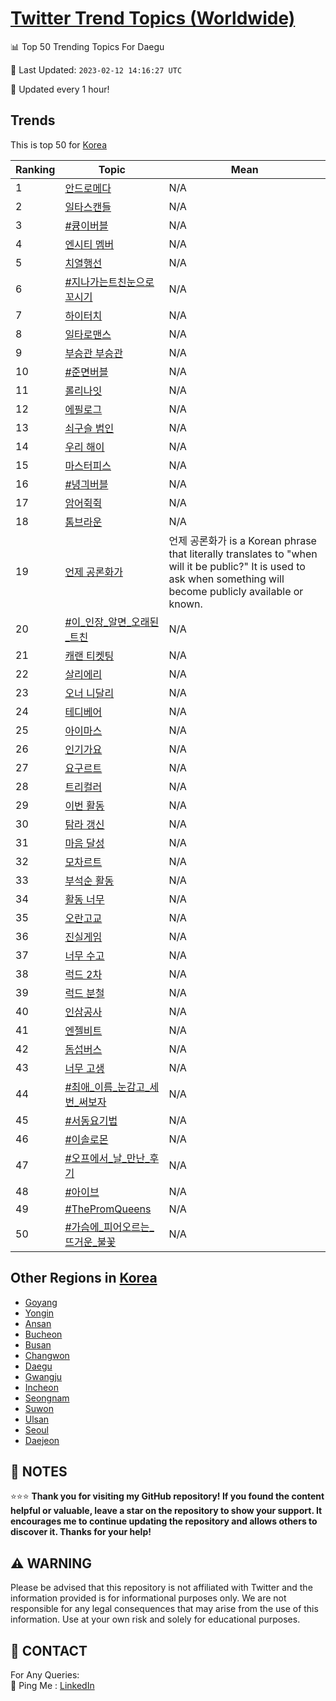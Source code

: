 [Twitter Trend Topics (Worldwide)](https://github.com/ErcinDedeoglu/Twitter-Trend-Topics)
==========


📊 Top 50 Trending Topics For Daegu

📆 Last Updated: `2023-02-12 14:16:27 UTC`

🔧 Updated every 1 hour!


## Trends

This is top 50 for [Korea](</Korea>)

| Ranking | Topic | Mean |
| ------- | ------------ | ------------ |
| 1 | [안드로메다](http://twitter.com/search?q=%ec%95%88%eb%93%9c%eb%a1%9c%eb%a9%94%eb%8b%a4) | N/A |
| 2 | [일타스캔들](http://twitter.com/search?q=%ec%9d%bc%ed%83%80%ec%8a%a4%ec%ba%94%eb%93%a4) | N/A |
| 3 | [#큥이버블](http://twitter.com/search?q=%23%ed%81%a5%ec%9d%b4%eb%b2%84%eb%b8%94) | N/A |
| 4 | [엔시티 멤버](http://twitter.com/search?q=%ec%97%94%ec%8b%9c%ed%8b%b0+%eb%a9%a4%eb%b2%84) | N/A |
| 5 | [치열행선](http://twitter.com/search?q=%ec%b9%98%ec%97%b4%ed%96%89%ec%84%a0) | N/A |
| 6 | [#지나가는트친눈으로꼬시기](http://twitter.com/search?q=%23%ec%a7%80%eb%82%98%ea%b0%80%eb%8a%94%ed%8a%b8%ec%b9%9c%eb%88%88%ec%9c%bc%eb%a1%9c%ea%bc%ac%ec%8b%9c%ea%b8%b0) | N/A |
| 7 | [하이터치](http://twitter.com/search?q=%ed%95%98%ec%9d%b4%ed%84%b0%ec%b9%98) | N/A |
| 8 | [일타로맨스](http://twitter.com/search?q=%ec%9d%bc%ed%83%80%eb%a1%9c%eb%a7%a8%ec%8a%a4) | N/A |
| 9 | [부승관 부승관](http://twitter.com/search?q=%eb%b6%80%ec%8a%b9%ea%b4%80+%eb%b6%80%ec%8a%b9%ea%b4%80) | N/A |
| 10 | [#준면버블](http://twitter.com/search?q=%23%ec%a4%80%eb%a9%b4%eb%b2%84%eb%b8%94) | N/A |
| 11 | [롤리나잇](http://twitter.com/search?q=%eb%a1%a4%eb%a6%ac%eb%82%98%ec%9e%87) | N/A |
| 12 | [에필로그](http://twitter.com/search?q=%ec%97%90%ed%95%84%eb%a1%9c%ea%b7%b8) | N/A |
| 13 | [쇠구슬 범인](http://twitter.com/search?q=%ec%87%a0%ea%b5%ac%ec%8a%ac+%eb%b2%94%ec%9d%b8) | N/A |
| 14 | [우리 해이](http://twitter.com/search?q=%ec%9a%b0%eb%a6%ac+%ed%95%b4%ec%9d%b4) | N/A |
| 15 | [마스터피스](http://twitter.com/search?q=%eb%a7%88%ec%8a%a4%ed%84%b0%ed%94%bc%ec%8a%a4) | N/A |
| 16 | [#녕긔버블](http://twitter.com/search?q=%23%eb%85%95%ea%b8%94%eb%b2%84%eb%b8%94) | N/A |
| 17 | [암어쥑쥑](http://twitter.com/search?q=%ec%95%94%ec%96%b4%ec%a5%91%ec%a5%91) | N/A |
| 18 | [톰브라운](http://twitter.com/search?q=%ed%86%b0%eb%b8%8c%eb%9d%bc%ec%9a%b4) | N/A |
| 19 | [언제 공론화가](http://twitter.com/search?q=%ec%96%b8%ec%a0%9c+%ea%b3%b5%eb%a1%a0%ed%99%94%ea%b0%80) | 언제 공론화가 is a Korean phrase that literally translates to "when will it be public?" It is used to ask when something will become publicly available or known. |
| 20 | [#이_인장_알면_오래된_트친](http://twitter.com/search?q=%23%ec%9d%b4_%ec%9d%b8%ec%9e%a5_%ec%95%8c%eb%a9%b4_%ec%98%a4%eb%9e%98%eb%90%9c_%ed%8a%b8%ec%b9%9c) | N/A |
| 21 | [캐랜 티켓팅](http://twitter.com/search?q=%ec%ba%90%eb%9e%9c+%ed%8b%b0%ec%bc%93%ed%8c%85) | N/A |
| 22 | [살리에리](http://twitter.com/search?q=%ec%82%b4%eb%a6%ac%ec%97%90%eb%a6%ac) | N/A |
| 23 | [오너 니달리](http://twitter.com/search?q=%ec%98%a4%eb%84%88+%eb%8b%88%eb%8b%ac%eb%a6%ac) | N/A |
| 24 | [테디베어](http://twitter.com/search?q=%ed%85%8c%eb%94%94%eb%b2%a0%ec%96%b4) | N/A |
| 25 | [아이마스](http://twitter.com/search?q=%ec%95%84%ec%9d%b4%eb%a7%88%ec%8a%a4) | N/A |
| 26 | [인기가요](http://twitter.com/search?q=%ec%9d%b8%ea%b8%b0%ea%b0%80%ec%9a%94) | N/A |
| 27 | [요구르트](http://twitter.com/search?q=%ec%9a%94%ea%b5%ac%eb%a5%b4%ed%8a%b8) | N/A |
| 28 | [트리컬러](http://twitter.com/search?q=%ed%8a%b8%eb%a6%ac%ec%bb%ac%eb%9f%ac) | N/A |
| 29 | [이번 활동](http://twitter.com/search?q=%ec%9d%b4%eb%b2%88+%ed%99%9c%eb%8f%99) | N/A |
| 30 | [탐라 갱신](http://twitter.com/search?q=%ed%83%90%eb%9d%bc+%ea%b0%b1%ec%8b%a0) | N/A |
| 31 | [마음 달성](http://twitter.com/search?q=%eb%a7%88%ec%9d%8c+%eb%8b%ac%ec%84%b1) | N/A |
| 32 | [모차르트](http://twitter.com/search?q=%eb%aa%a8%ec%b0%a8%eb%a5%b4%ed%8a%b8) | N/A |
| 33 | [부석순 활동](http://twitter.com/search?q=%eb%b6%80%ec%84%9d%ec%88%9c+%ed%99%9c%eb%8f%99) | N/A |
| 34 | [활동 너무](http://twitter.com/search?q=%ed%99%9c%eb%8f%99+%eb%84%88%eb%ac%b4) | N/A |
| 35 | [오란고교](http://twitter.com/search?q=%ec%98%a4%eb%9e%80%ea%b3%a0%ea%b5%90) | N/A |
| 36 | [진실게임](http://twitter.com/search?q=%ec%a7%84%ec%8b%a4%ea%b2%8c%ec%9e%84) | N/A |
| 37 | [너무 수고](http://twitter.com/search?q=%eb%84%88%eb%ac%b4+%ec%88%98%ea%b3%a0) | N/A |
| 38 | [럭드 2차](http://twitter.com/search?q=%eb%9f%ad%eb%93%9c+2%ec%b0%a8) | N/A |
| 39 | [럭드 분철](http://twitter.com/search?q=%eb%9f%ad%eb%93%9c+%eb%b6%84%ec%b2%a0) | N/A |
| 40 | [인삼공사](http://twitter.com/search?q=%ec%9d%b8%ec%82%bc%ea%b3%b5%ec%82%ac) | N/A |
| 41 | [엔젤비트](http://twitter.com/search?q=%ec%97%94%ec%a0%a4%eb%b9%84%ed%8a%b8) | N/A |
| 42 | [돔섭버스](http://twitter.com/search?q=%eb%8f%94%ec%84%ad%eb%b2%84%ec%8a%a4) | N/A |
| 43 | [너무 고생](http://twitter.com/search?q=%eb%84%88%eb%ac%b4+%ea%b3%a0%ec%83%9d) | N/A |
| 44 | [#최애_이름_눈감고_세번_써보자](http://twitter.com/search?q=%23%ec%b5%9c%ec%95%a0_%ec%9d%b4%eb%a6%84_%eb%88%88%ea%b0%90%ea%b3%a0_%ec%84%b8%eb%b2%88_%ec%8d%a8%eb%b3%b4%ec%9e%90) | N/A |
| 45 | [#서동요기법](http://twitter.com/search?q=%23%ec%84%9c%eb%8f%99%ec%9a%94%ea%b8%b0%eb%b2%95) | N/A |
| 46 | [#이솔로몬](http://twitter.com/search?q=%23%ec%9d%b4%ec%86%94%eb%a1%9c%eb%aa%ac) | N/A |
| 47 | [#오프에서_날_만난_후기](http://twitter.com/search?q=%23%ec%98%a4%ed%94%84%ec%97%90%ec%84%9c_%eb%82%a0_%eb%a7%8c%eb%82%9c_%ed%9b%84%ea%b8%b0) | N/A |
| 48 | [#아이브](http://twitter.com/search?q=%23%ec%95%84%ec%9d%b4%eb%b8%8c) | N/A |
| 49 | [#ThePromQueens](http://twitter.com/search?q=%23ThePromQueens) | N/A |
| 50 | [#가슴에_피어오르는_뜨거운_불꽃](http://twitter.com/search?q=%23%ea%b0%80%ec%8a%b4%ec%97%90_%ed%94%bc%ec%96%b4%ec%98%a4%eb%a5%b4%eb%8a%94_%eb%9c%a8%ea%b1%b0%ec%9a%b4_%eb%b6%88%ea%bd%83) | N/A |



## Other Regions in [Korea](</Korea>)

* [Goyang](</Korea/Goyang.md>)
* [Yongin](</Korea/Yongin.md>)
* [Ansan](</Korea/Ansan.md>)
* [Bucheon](</Korea/Bucheon.md>)
* [Busan](</Korea/Busan.md>)
* [Changwon](</Korea/Changwon.md>)
* [Daegu](</Korea/Daegu.md>)
* [Gwangju](</Korea/Gwangju.md>)
* [Incheon](</Korea/Incheon.md>)
* [Seongnam](</Korea/Seongnam.md>)
* [Suwon](</Korea/Suwon.md>)
* [Ulsan](</Korea/Ulsan.md>)
* [Seoul](</Korea/Seoul.md>)
* [Daejeon](</Korea/Daejeon.md>)



## 📝 NOTES

⭐⭐⭐ **Thank you for visiting my GitHub repository! If you found the content helpful or valuable, leave a star on the repository to show your support. It encourages me to continue updating the repository and allows others to discover it. Thanks for your help!**


## ⚠️ WARNING

Please be advised that this repository is not affiliated with Twitter and the information provided is for informational purposes only. We are not responsible for any legal consequences that may arise from the use of this information. Use at your own risk and solely for educational purposes.


## 📨 CONTACT

 For Any Queries:  
            🏓 Ping Me : [LinkedIn](https://www.linkedin.com/in/ercindedeoglu/)
